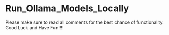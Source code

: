 # Run_Ollama_Models_Locally


Please make sure to read all comments for the best chance of functionality. Good Luck and Have Fun!!!!
